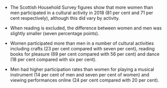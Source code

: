 * The Scottish Household Survey figures show that more women than men participated in a cultural activity in 2018 (81 per cent and 71 per cent respectively), although this did vary by activity. 

* When reading is excluded, the difference between women and men was slightly smaller (seven percentage points).

* Women participated more than men in a number of cultural activities including crafts (23 per cent compared with seven per cent), reading books for pleasure (69 per cent compared with 56 per cent) and dance (18 per cent compared with six per cent). 

* Men had higher participation rates than women for playing a musical instrument (14 per cent of men and seven per cent of women) and viewing performances online (24 per cent compared with 20 per cent). 
